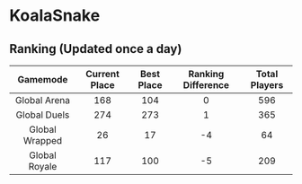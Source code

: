 # KoalaSnake

## Ranking (Updated once a day)
| Gamemode | Current Place | Best Place | Ranking Difference | Total Players |
|:--------:|:-------------:|:----------:|:------------------:|:-------------:|
| Global Arena | 168 | 104 | 0 | 596 |
| Global Duels | 274 | 273 | 1 | 365 |
| Global Wrapped | 26 | 17 | -4 | 64 |
| Global Royale | 117 | 100 | -5 | 209 |

